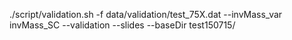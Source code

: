 ./script/validation.sh -f data/validation/test_75X.dat  --invMass_var invMass_SC --validation --slides --baseDir test150715/
